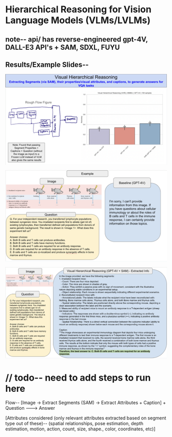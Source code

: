 # Hierarchical Reasoning for Vision Language Models (VLMs/LVLMs)
## note-- api/ has reverse-engineered gpt-4V, DALL-E3 API's + SAM, SDXL, FUYU

## Results/Example Slides--
![alt text for image 1](images/image1.png)

![alt text for image 2](images/image2.png)

![alt text for image 3](images/image3.png)

# // todo-- need to add steps to run here 

Flow-- [Image -> Extract Segments (SAM) -> Extract Attributes + Caption] + Question ---> Answer

[Attributes considered (only relevant attributes extracted based on segment type out of these)-- (spatial relationships, pose estimation, depth estimation, motion, action, count, size, shape., color, coordinates, etc)]

